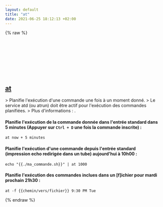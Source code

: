 ```yaml
---
layout: default
title: "at"
date: 2021-06-25 18:12:13 +02:00
---
```

{% raw %}
<h2 id="at">
  <a href="/fr/common/at.html">at</a> <a href="#at"><svg class="icon">
    <use href="/assets/images/unicode_sprite.svg#link" />
  </svg></a>
</h2>
> Planifie l'exécution d'une commande une fois à un moment donné.
> Le service atd (ou atrun) doit être actif pour l'exécution des commandes planifiées.
> Plus d'informations : <https://man.archlinux.org/man/at.1>.

#### Planifie l'exécution de la commande donnée dans l'entrée standard dans 5 minutes (Appuyer sur `Ctrl + D` une fois la commande inscrite) :
```shell
at now + 5 minutes
```
#### Planifie l'exécution d'une commande depuis l'entrée standard (impression echo redirigée dans un tube) aujourd'hui à 10h00 :
```shell
echo "{{./ma_commande.sh}}" | at 1000
```
#### Planifie l'exécution des commandes inclues dans un [f]ichier pour mardi prochain 21h30 :
```shell
at -f {{chemin/vers/fichier}} 9:30 PM Tue
```
{% endraw %}